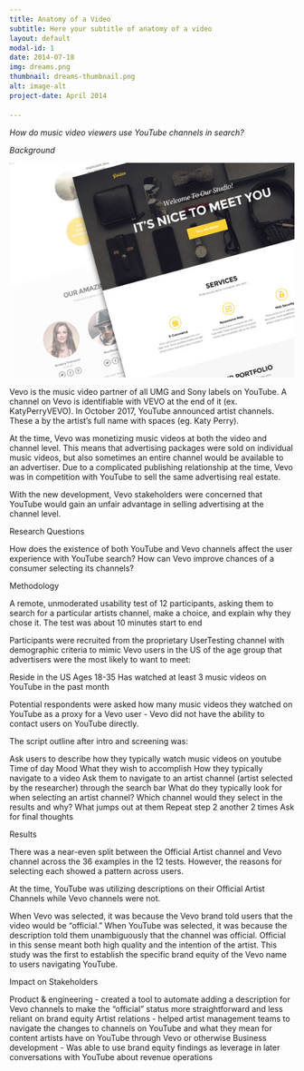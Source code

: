 ```yaml
---
title: Anatomy of a Video
subtitle: Here your subtitle of anatomy of a video
layout: default
modal-id: 1
date: 2014-07-18
img: dreams.png
thumbnail: dreams-thumbnail.png
alt: image-alt
project-date: April 2014

---
```


*How do music video viewers use YouTube channels in search?*



_Background_

![image](img/portfolio/golden.png)

Vevo is the music video partner of all UMG and Sony labels on YouTube. A channel on Vevo is identifiable with VEVO at the end of it (ex. KatyPerryVEVO). In October 2017, YouTube announced artist channels. These a by the artist’s full name with spaces (eg. Katy Perry). 

At the time, Vevo was monetizing music videos at both the video and channel level. This means that advertising packages were sold on individual music videos, but also sometimes an entire channel would be available to an advertiser. Due to a complicated publishing relationship at the time, Vevo was in competition with YouTube to sell the same advertising real estate.

With the new development, Vevo stakeholders were concerned that YouTube would gain an unfair advantage in selling advertising at the channel level. 

Research Questions

How does the existence of both YouTube and Vevo channels affect the user experience with YouTube search?
How can Vevo improve chances of a consumer selecting its channels?

Methodology

A remote, unmoderated usability test of 12 participants, asking them to search for a particular artists channel, make a choice, and explain why they chose it. The test was about 10 minutes start to end

Participants were recruited from the proprietary UserTesting channel with demographic criteria to mimic Vevo users in the US of the age group that advertisers were the most likely to want to meet:

Reside in the US
Ages 18-35
Has watched at least 3 music videos on YouTube in the past month

Potential respondents were asked how many music videos they watched on YouTube as a proxy for a Vevo user - Vevo did not have the ability to contact users on YouTube directly.

The script outline after intro and screening was:

Ask users to describe how they typically watch music videos on youtube
Time of day
Mood
What they wish to accomplish
How they typically navigate to a video
Ask them to navigate to an artist channel (artist selected by the researcher) through the search bar 
What do they typically look for when selecting an artist channel?
Which channel would they select in the results and why?
What jumps out at them 
Repeat step 2 another 2 times
Ask for final thoughts

Results 

There was a near-even split between the Official Artist channel and Vevo channel across the 36 examples in the 12 tests. However, the reasons for selecting each showed a pattern across users.



At the time, YouTube was utilizing descriptions on their Official Artist Channels while Vevo channels were not. 

When Vevo was selected, it was because the Vevo brand told users that the video would be “official.” When YouTube was selected, it was because the description told them unambiguously that the channel was official. Official in this sense meant both high quality and the intention of the artist. This study was the first to establish the specific brand equity of the Vevo name to users navigating YouTube.

Impact on Stakeholders



Product & engineering - created a tool to automate adding a description for Vevo channels to make the “official” status more straightforward and less reliant on brand equity
Artist relations - helped artist management teams to navigate the changes to channels on YouTube and what they mean for content artists have on YouTube through Vevo or otherwise 
Business development - Was able to use brand equity findings  as leverage in later conversations with YouTube about revenue operations
